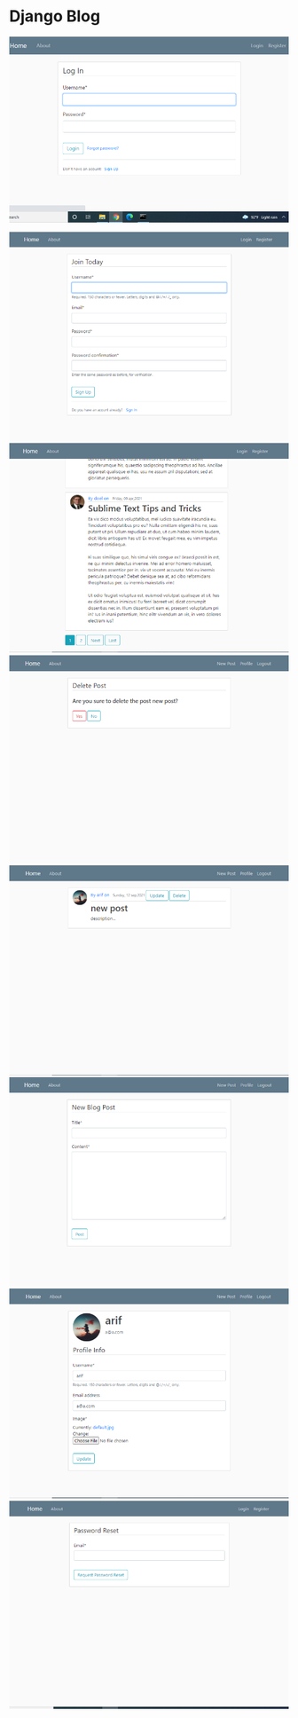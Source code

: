 # Django Blog
![This is an image](https://github.com/rabbanibcs/blogsite/blob/main/media/photos/Screenshot%20(57).png)

![This is an image](https://github.com/rabbanibcs/blogsite/blob/main/media/photos/Screenshot%20(52).png)
![This is an image](https://github.com/rabbanibcs/blogsite/blob/main/media/photos/Screenshot%20(56).png)
![This is an image](https://github.com/rabbanibcs/blogsite/blob/main/media/photos/Screenshot%20(58).png)
![This is an image](https://github.com/rabbanibcs/blogsite/blob/main/media/photos/Screenshot%20(59).png)
![This is an image](https://github.com/rabbanibcs/blogsite/blob/main/media/photos/Screenshot%20(62).png)
![This is an image](https://github.com/rabbanibcs/blogsite/blob/main/media/photos/profile.png)
![This is an image](https://github.com/rabbanibcs/blogsite/blob/main/media/photos/pass-reset.png)
